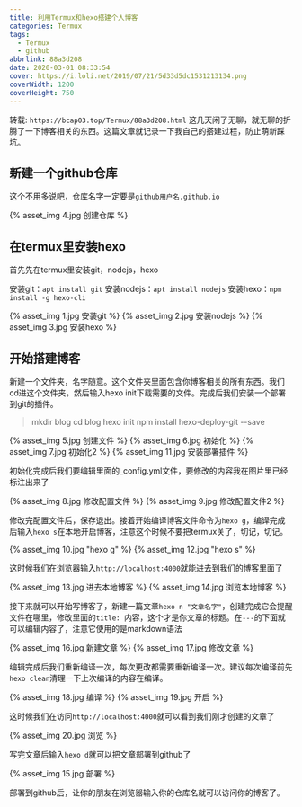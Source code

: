 ```yaml
---
title: 利用Termux和hexo搭建个人博客
categories: Termux
tags:
  - Termux
  - github
abbrlink: 88a3d208
date: 2020-03-01 08:33:54
cover: https://i.loli.net/2019/07/21/5d33d5dc1531213134.png
coverWidth: 1200
coverHeight: 750
---
```

转载: `https://bcap03.top/Termux/88a3d208.html`
这几天闲了无聊，就无聊的折腾了一下博客相关的东西。这篇文章就记录一下我自己的搭建过程，防止萌新踩坑。
<!--more-->
## 新建一个github仓库
这个不用多说吧，仓库名字一定要是`github用户名.github.io`

{% asset_img 4.jpg 创建仓库 %}

## 在termux里安装hexo
首先先在termux里安装git，nodejs，hexo

安装git：`apt install git`
安装nodejs：`apt install nodejs`
安装hexo：`npm install -g hexo-cli`

{% asset_img 1.jpg 安装git %}
{% asset_img 2.jpg 安装nodejs %}
{% asset_img 3.jpg 安装hexo %}

## 开始搭建博客
新建一个文件夹，名字随意。这个文件夹里面包含你博客相关的所有东西。我们cd进这个文件夹，然后输入hexo init下载需要的文件。完成后我们安装一个部署到git的插件。

> mkdir blog
> cd blog
> hexo init
> npm install hexo-deploy-git --save

{% asset_img 5.jpg 创建文件 %}
{% asset_img 6.jpg 初始化 %}
{% asset_img 7.jpg 初始化2 %}
{% asset_img 11.jpg 安装部署插件 %}

初始化完成后我们要编辑里面的_config.yml文件，要修改的内容我在图片里已经标注出来了

{% asset_img 8.jpg 修改配置文件 %}
{% asset_img 9.jpg 修改配置文件2 %}

修改完配置文件后，保存退出。接着开始编译博客文件命令为`hexo g`，编译完成后输入`hexo s`在本地开启博客，注意这个时候不要把termux关了，切记，切记。

{% asset_img 10.jpg "hexo g" %}
{% asset_img 12.jpg "hexo s" %}

这时候我们在浏览器输入`http://localhost:4000`就能进去到我们的博客里面了

{% asset_img 13.jpg 进去本地博客 %}
{% asset_img 14.jpg 浏览本地博客 %}

接下来就可以开始写博客了，新建一篇文章`hexo n "文章名字"`，创建完成它会提醒文件在哪里，修改里面的`title: `内容，这个才是你文章的标题。在`---`的下面就可以编辑内容了，注意它使用的是markdown语法

{% asset_img 16.jpg 新建文章 %}
{% asset_img 17.jpg 修改文章 %}

编辑完成后我们重新编译一次，每次更改都需要重新编译一次。建议每次编译前先`hexo clean`清理一下上次编译的内容在编译。

{% asset_img 18.jpg 编译 %}
{% asset_img 19.jpg 开启 %}

这时候我们在访问`http://localhost:4000`就可以看到我们刚才创建的文章了

{% asset_img 20.jpg 浏览 %}

写完文章后输入`hexo d`就可以把文章部署到github了

{% asset_img 15.jpg 部署 %}

部署到github后，让你的朋友在浏览器输入你的仓库名就可以访问你的博客了。

